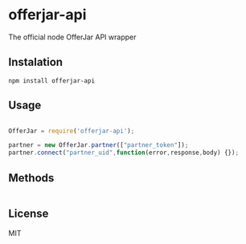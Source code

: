 # offerjar-api
The official node OfferJar API wrapper

## Instalation
```
npm install offerjar-api
```

## Usage
```javascript

OfferJar = require('offerjar-api');

partner = new OfferJar.partner(["partner_token"]);
partner.connect("partner_uid",function(error,response,body) {});

```

## Methods
```javascript
```

## License
MIT
